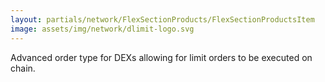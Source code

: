 ```yaml
---
layout: partials/network/FlexSectionProducts/FlexSectionProductsItem
image: assets/img/network/dlimit-logo.svg
---
```


Advanced order type for DEXs allowing for limit orders to be executed on chain.
